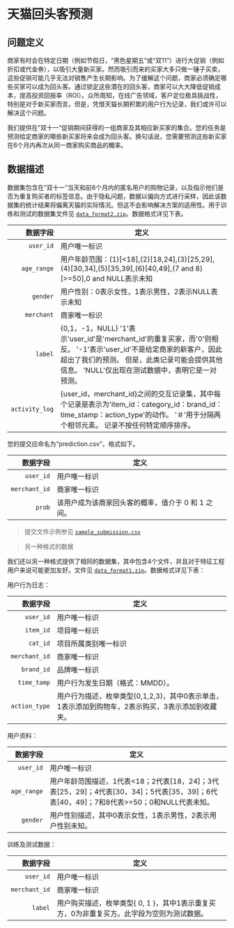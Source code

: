 # 天猫回头客预测

## 问题定义

商家有时会在特定日期（例如节假日，“黑色星期五”或“双11”）进行大促销（例如折扣或代金券），以吸引大量新买家。然而吸引而来的买家大多只做一锤子买卖，这些促销可能几乎无法对销售产生长期影响。为了缓解这个问题，商家必须确定哪些买家可以成为回头客。通过锁定这些潜在的回头客，商家可以大大降低促销成本，提高投资回报率（ROI）。众所周知，在线广告领域，客户定位极具挑战性，特别是对于新买家而言。但是，凭借天猫长期积累的用户行为记录，我们或许可以解决这个问题。

我们提供在“双十一”促销期间获得的一组商家及其相应新买家的集合。您的任务是预测给定商家的哪些新买家将来会成为回头客。换句话说，您需要预测这些新买家在6个月内再次从同一商家购买商品的概率。

## 数据描述

数据集包含在“双十一”当天和前6个月内的匿名用户的购物记录，以及指示他们是否为重复购买者的标签信息。由于隐私问题，数据以偏向方式进行采样，因此该数据集的统计结果将偏离天猫的实际情况。但这不会影响解决方案的适用性。用于训练和测试的数据集文件见 [`data_format2.zip`](Data/data_format2.zip)。数据格式详见下表。

| 数据字段       | 定义                                                                                                                                                                                                                   |
| -------------: | ---------------------------------------------------------------------------------------------------------------------------------------------------------------------------------------------------------------------- |
| `user_id`      | 用户唯一标识                                                                                                                                                                                                           |
| `age_range`    | 用户年龄范围：(1)[<18],(2)[18,24],(3)[25,29],(4)[30,34],(5)[35,39],(6)[40,49],(7 and 8)[>=50],0 and NULL表示未知                                                                                                       |
| `gender`       | 用户性别：0表示女性，1表示男性，2表示NULL表示未知                                                                                                                                                                      |
| `merchant`     | 商家唯一标识                                                                                                                                                                                                           |
| `label`        | {0,1，-1，NULL} '1'表示'user_id'是'merchant_id'的重复买家，而'0'则相反。 '-1'表示'user_id'不是给定商家的新客户，因此超出了我们的预测。 但是，此类记录可能会提供其他信息。 'NULL'仅出现在测试数据中，表明它是一对预测。 |
| `activity_log` | {user_id，merchant_id}之间的交互记录集，其中每个记录是表示为'item_id：category_id：brand_id：time_stamp：action_type'的动作。 '＃'用于分隔两个相邻元素。 记录不按任何特定顺序排序。                                 

您的提交应命名为“prediction.csv”，格式如下。

| 数据字段      | 定义                                               |
| ------------: | -------------------------------------------------- |
| `user_id`     | 用户唯一标识                                       |
| `merchant_id` | 商家唯一标识                                       |
| `prob`        | 该用户成为该商家回头客的概率，值介于 0 和 1 之间。 |

> 提交文件示例参见 [`sample_submission.csv`](Data/sample_submission.csv)

> 另一种格式的数据

我们还以另一种格式提供了相同的数据集，其中包含4个文件，并且对于特征工程用户来说可能更加友好。文件见 [`data_format1.zip`](Data/data_format1.zip)。数据格式详见下表：

用户行为日志：

| 数据字段      | 定义                                                                                              |
| ------------: | ------------------------------------------------------------------------------------------------- |
| `user_id`     | 用户唯一标识                                                                                      |
| `item_id`     | 项目唯一标识                                                                                      |
| `cat_id`      | 项目所属类别唯一标识                                                                              |
| `merchant_id` | 商家唯一标识                                                                                      |
| `brand_id`    | 品牌唯一标识                                                                                      |
| `time_tamp`   | 用户行为发生日期（格式：MMDD）。                                                                  |
| `action_type` | 用户行为描述，枚举类型{0,1,2,3}，其中0表示单击，1表示添加到购物车，2表示购买，3表示添加到收藏夹。 |

用户资料：

| 数据字段    | 定义                                               |
| ----------: | -------------------------------------------------- |
| `user_id`   | 用户唯一标识                                       |
| `age_range` | 用户年龄范围描述，1代表<18；2代表[18，24]；3代表[25，29]；4代表[30，34]；5代表[35，39]；6代表[40，49]；7和8代表>=50；0和NULL代表未知。                                    |
| `gender`      | 用户性别描述，其中0表示女性，1表示男性，2表示用户性别未知。 |

训练及测试数据：

| 数据字段      | 定义                                               |
| ------------: | -------------------------------------------------- |
| `user_id`     | 用户唯一标识                                       |
| `merchant_id` | 商家唯一标识                                       |
| `label`        | 用户购买描述，枚举类型{ 0, 1 }，其中1表示重复买方，0为非重复买方。此字段为空则为测试数据。 |
